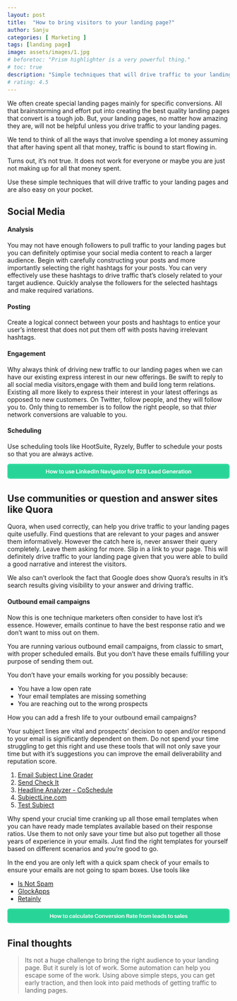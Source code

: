 ```yaml
---
layout: post
title:  "How to bring visitors to your landing page?"
author: Sanju
categories: [ Marketing ]
tags: [landing page]
image: assets/images/1.jpg
# beforetoc: "Prism highlighter is a very powerful thing."
# toc: true
description: "Simple techniques that will drive traffic to your landing page."
# rating: 4.5
---
```


We often create special landing pages mainly for specific conversions. All that brainstorming and effort put into creating the best quality landing pages that convert is a tough job. But, your landing pages, no matter how amazing they are, will not be helpful unless you drive traffic to your landing pages.

We tend to think of all the ways that involve spending a lot money assuming that after having spent all that money, traffic is bound to start flowing in.

Turns out, it’s not true. It does not work for everyone or maybe you are just not making up for all that money spent.

Use these simple techniques that will drive traffic to your landing pages and are also easy on your pocket.

## Social Media 
#### Analysis
You may not have enough followers to pull traffic to your landing pages but you can definitely optimise your social media content to reach a larger audience. Begin with carefully constructing your posts and more importantly selecting the right hashtags for your posts. You can very effectively use these hashtags to drive traffic that’s closely related to your target audience. Quickly analyse the followers for the selected hashtags and make required variations. 

#### Posting
Create a logical connect between your posts and hashtags to entice your user’s interest that does not put them off with posts having irrelevant hashtags.

#### Engagement
Why always think of driving new traffic to our landing pages when we can have our existing express interest in our new offerings. Be swift to reply to all social media visitors,engage with them and build long term relations. Existing all more likely to express their interest in your latest offerings as opposed to new customers. On Twitter, follow people, and they will follow you to. Only thing to remember is to follow the right people, so that _thier_ network conversions are valuable to you. 

#### Scheduling
Use scheduling tools like HootSuite, Ryzely, Buffer to schedule your posts so that you are always active. 

[![image](../assets/images/LinkedIn-Navigator-for-B2B-Lead-Generation.png)](https://blog.7targets.ai/how-to-use-linkedin-navigator-for-b2b-leads-generation/)

## Use communities or question and answer sites like Quora  
Quora, when used correctly, can help you drive traffic to your landing pages quite usefully. Find questions that are relevant to your pages and answer them informatively. However the catch here is, never answer their query completely. Leave them asking for more. Slip in a link to your page. This will definitely drive traffic to your landing page given that you were able to build a good narrative and interest the visitors.

We also can’t overlook the fact that Google does show Quora’s results in it’s search results giving visibility to your answer and driving traffic.

#### Outbound email campaigns
Now this is one technique marketers often consider to have lost it’s essence. However, emails continue to have the best response ratio and we don’t want to miss out on them.

You are running various outbound email campaigns, from classic to smart, with proper scheduled emails. But you don’t have these emails fulfilling your purpose of sending them out.

You don’t have your emails working for you possibly because:

* You have a low open rate
* Your email templates are missing something
* You are reaching out to the wrong prospects

How you can add a fresh life to your outbound email campaigns?

Your subject lines are vital and prospects’ decision to open and/or respond to your email is significantly dependent on them. Do not spend your time struggling to get this right and use these tools that will not only save your time but with it’s suggestions you can improve the email deliverability and reputation score.

1. [Email Subject Line Grader](http://emailsubjectlinegrader.com/)
1. [Send Check It](https://sendcheckit.com/email-subject-line-tester)
1. [Headline Analyzer - CoSchedule ](https://coschedule.com/headline-analyzer)
1. [SubjectLine.com](http://www.subjectline.com/)
1. [Test Subject](https://zurb.com/playground/testsubject)

Why spend your crucial time cranking up all those email templates when you can have ready made templates available based on their response ratios. Use them to not only save your time but also put together all those years of experience in your emails. Just find the right templates for yourself based on different scenarios and you’re good to go.

In the end you are only left with a quick spam check of your emails to ensure your emails are not going to spam boxes. Use tools like 

- [Is Not Spam](http://www.isnotspam.com/)
- [GlockApps](https://glockapps.com/spam-testing/)
- [Retainly](Retainly)

[![image](../assets/images/Calculate-Conversion-Rate-from-leads-to-sales.png)](https://blog.7targets.ai/how-to-calculate-conversion-rate-from-leads-to-sales/)

## Final thoughts
>Its not a huge challenge to bring the right audience to your landing page. But it surely is lot of work. Some automation can help you escape some of the work. Using above simple steps, you can get early traction, and then look into paid methods of getting traffic to landing pages.